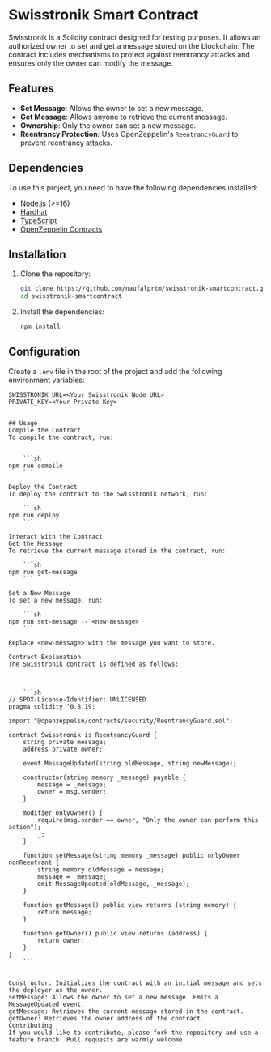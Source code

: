 # Swisstronik Smart Contract

Swisstronik is a Solidity contract designed for testing purposes. It allows an authorized owner to set and get a message stored on the blockchain. The contract includes mechanisms to protect against reentrancy attacks and ensures only the owner can modify the message.

## Features

- **Set Message**: Allows the owner to set a new message.
- **Get Message**: Allows anyone to retrieve the current message.
- **Ownership**: Only the owner can set a new message.
- **Reentrancy Protection**: Uses OpenZeppelin's `ReentrancyGuard` to prevent reentrancy attacks.

## Dependencies

To use this project, you need to have the following dependencies installed:

- [Node.js](https://nodejs.org/) (>=16)
- [Hardhat](https://hardhat.org/)
- [TypeScript](https://www.typescriptlang.org/)
- [OpenZeppelin Contracts](https://openzeppelin.com/contracts/)

## Installation

1. Clone the repository:

    ```sh
    git clone https://github.com/naufalprtm/swisstronik-smartcontract.git
    cd swisstronik-smartcontract
    ```

2. Install the dependencies:

    ```sh
    npm install
    ```

## Configuration

Create a `.env` file in the root of the project and add the following environment variables:

```plaintext
SWISSTRONIK_URL=<Your Swisstronik Node URL>
PRIVATE_KEY=<Your Private Key>


## Usage
Compile the Contract
To compile the contract, run:


    ```sh
npm run compile
    ```

Deploy the Contract
To deploy the contract to the Swisstronik network, run:

    ```sh
npm run deploy
    ```

Interact with the Contract
Get the Message
To retrieve the current message stored in the contract, run:

    ```sh
npm run get-message
    ```

Set a New Message
To set a new message, run:

    ```sh
npm run set-message -- <new-message>
    ```

Replace <new-message> with the message you want to store.

Contract Explanation
The Swisstronik contract is defined as follows:



    ```sh
// SPDX-License-Identifier: UNLICENSED
pragma solidity ^0.8.19;

import "@openzeppelin/contracts/security/ReentrancyGuard.sol";

contract Swisstronik is ReentrancyGuard {
    string private message;
    address private owner;

    event MessageUpdated(string oldMessage, string newMessage);

    constructor(string memory _message) payable {
        message = _message;
        owner = msg.sender;
    }

    modifier onlyOwner() {
        require(msg.sender == owner, "Only the owner can perform this action");
        _;
    }

    function setMessage(string memory _message) public onlyOwner nonReentrant {
        string memory oldMessage = message;
        message = _message;
        emit MessageUpdated(oldMessage, _message);
    }

    function getMessage() public view returns (string memory) {
        return message;
    }

    function getOwner() public view returns (address) {
        return owner;
    }
}
    ```


Constructor: Initializes the contract with an initial message and sets the deployer as the owner.
setMessage: Allows the owner to set a new message. Emits a MessageUpdated event.
getMessage: Retrieves the current message stored in the contract.
getOwner: Retrieves the owner address of the contract.
Contributing
If you would like to contribute, please fork the repository and use a feature branch. Pull requests are warmly welcome.

